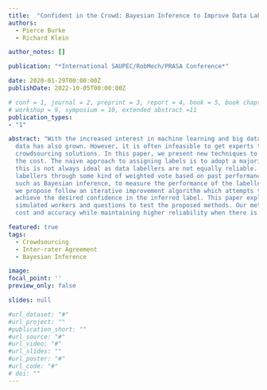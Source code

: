```yaml
---
title:  "Confident in the Crowd: Bayesian Inference to Improve Data Labelling in Crowdsourcing"
authors:
  - Pierce Burke
  - Richard Klein

author_notes: []

publication: "*International SAUPEC/RobMech/PRASA Conference*"

date: 2020-01-29T00:00:00Z
publishDate: 2022-10-05T00:00:00Z

# conf = 1, journal = 2, preprint = 3, report = 4, book = 5, book chapter = 6, thesis = 7, patent = 9
# workshop = 9, symposium = 10, extended abstract =11
publication_types:
- "1"

abstract: "With the increased interest in machine learning and big data problems, the need for large amounts of labelled 
  data has also grown. However, it is often infeasible to get experts to label all of this data, which leads many practitioners to
  crowdsourcing solutions. In this paper, we present new techniques to improve the quality of the labels while attempting to reduce 
  the cost. The naive approach to assigning labels is to adopt a majority vote method, however, in the context of data labelling,
  this is not always ideal as data labellers are not equally reliable. One might, instead, give higher priority to certain 
  labellers through some kind of weighted vote based on past performance. This paper investigates the use of more sophisticated methods,
  such as Bayesian inference, to measure the performance of the labellers as well as the confidence of each label. The methods
  we propose follow an iterative improvement algorithm which attempts to use the least amount of workers necessary to
  achieve the desired confidence in the inferred label. This paper explores simulated binary classification problems with
  simulated workers and questions to test the proposed methods. Our methods outperform the standard voting methods in both
  cost and accuracy while maintaining higher reliability when there is disagreement within the crowd."

featured: true
tags:
  - Crowdsourcing
  - Inter-rater Agreement
  - Bayesian Inference

image:
focal_point: ''
preview_only: false

slides: null

#url_dataset: "#"
#url_project: ""
#publication_short: ""
#url_source: "#"
#url_video: "#"
#url_slides: ""
#url_poster: "#"
#url_code: "#"
# doi: ""
---
```


